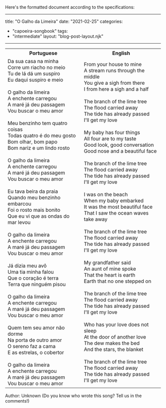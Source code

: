 Here's the formatted document according to the specifications:

---
title: "O Galho da Limeira"
date: "2021-02-25"
categories: 
  - "capoeira-songbook"
tags: 
  - "intermediate"
layout: "blog-post-layout.njk"
---

<table class="capoeira-table">
    <tr class="header-row">
        <th>Portuguese</th>
        <th>English</th>
    </tr>
    <tr>
        <td>Da sua casa na minha<br>
        Corre um riacho no meio<br>
        Tu de lá dá um suspiro<br>
        Eu daqui suspiro e meio<br>
        <br>
        O galho da limeira<br>
        A enchente carregou<br>
        A maré já deu passagem<br>
        Vou buscar o meu amor<br>
        <br>
        Meu benzinho tem quatro coisas<br>
        Todas quatro é do meu gosto<br>
        Bom olhar, bom papo<br>
        Bom nariz e um lindo rosto<br>
        <br>
        O galho da limeira<br>
        A enchente carregou<br>
        A maré já deu passagem<br>
        Vou buscar o meu amor<br>
        <br>
        Eu tava beira da praia<br>
        Quando meu benzinho embarcou<br>
        Foi o rosto mais bonito<br>
        Que eu vi que as ondas do mar levou<br>
        <br>
        O galho da limeira<br>
        A enchente carregou<br>
        A maré já deu passagem<br>
        Vou buscar o meu amor<br>
        <br>
        Já dizia meu avô<br>
        Uma tia minha falou<br>
        Que o coração é terra<br>
        Terra que ninguém pisou<br>
        <br>
        O galho da limeira<br>
        A enchente carregou<br>
        A maré já deu passagem<br>
        Vou buscar o meu amor<br>
        <br>
        Quem tem seu amor não dorme<br>
        Na porta de outro amor<br>
        O sereno faz a cama<br>
        E as estrelas, o cobertor<br>
        <br>
        O galho da limeira<br>
        A enchente carregou<br>
        A maré já deu passagem<br>
        Vou buscar o meu amor</td>
        <td>From your house to mine<br>
        A stream runs through the middle<br>
        You give a sigh from there<br>
        I from here a sigh and a half<br>
        <br>
        The branch of the lime tree<br>
        The flood carried away<br>
        The tide has already passed<br>
        I'll get my love<br>
        <br>
        My baby has four things<br>
        All four are to my taste<br>
        Good look, good conversation<br>
        Good nose and a beautiful face<br>
        <br>
        The branch of the lime tree<br>
        The flood carried away<br>
        The tide has already passed<br>
        I'll get my love<br>
        <br>
        I was on the beach<br>
        When my baby embarked<br>
        It was the most beautiful face<br>
        That I saw the ocean waves take away<br>
        <br>
        The branch of the lime tree<br>
        The flood carried away<br>
        The tide has already passed<br>
        I'll get my love<br>
        <br>
        My grandfather said<br>
        An aunt of mine spoke<br>
        That the heart is earth<br>
        Earth that no one stepped on<br>
        <br>
        The branch of the lime tree<br>
        The flood carried away<br>
        The tide has already passed<br>
        I'll get my love<br>
        <br>
        Who has your love does not sleep<br>
        At the door of another love<br>
        The dew makes the bed<br>
        And the stars, the blanket<br>
        <br>
        The branch of the lime tree<br>
        The flood carried away<br>
        The tide has already passed<br>
        I'll get my love</td>
    </tr>
</table>

<figcaption>
Author: Unknown (Do you know who wrote this song? Tell us in the comments!)
</figcaption>
